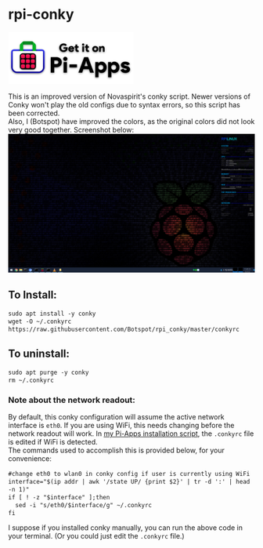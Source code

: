 # rpi-conky
[![badge](https://github.com/Botspot/pi-apps/blob/master/icons/badge.png?raw=true)](https://github.com/Botspot/pi-apps)  

This is an improved version of Novaspirit's conky script. Newer versions of Conky won't play the old configs due to syntax errors, so this script has been corrected.  
Also, I (Botspot) have improved the colors, as the original colors did not look very good together. Screenshot below:
![screenshot](https://github.com/Botspot/rpi_conky/blob/master/conky_screenshot.png?raw=true)

## To Install:

    sudo apt install -y conky
    wget -O ~/.conkyrc https://raw.githubusercontent.com/Botspot/rpi_conky/master/conkyrc

## To uninstall:

    sudo apt purge -y conky
    rm ~/.conkyrc

### Note about the network readout:
By default, this conky configuration will assume the active network interface is `eth0`. If you are using WiFi, this needs changing before the network readout will work. In [my Pi-Apps installation script](https://github.com/Botspot/pi-apps/blob/master/apps/Conky/install), the `.conkyrc` file is edited if WiFi is detected.  
The commands used to accomplish this is provided below, for your convenience:
```
#change eth0 to wlan0 in conky config if user is currently using WiFi
interface="$(ip addr | awk '/state UP/ {print $2}' | tr -d ':' | head -n 1)"
if [ ! -z "$interface" ];then
  sed -i "s/eth0/$interface/g" ~/.conkyrc
fi
```
I suppose if you installed conky manually, you can run the above code in your terminal. (Or you could just edit the `.conkyrc` file.)
